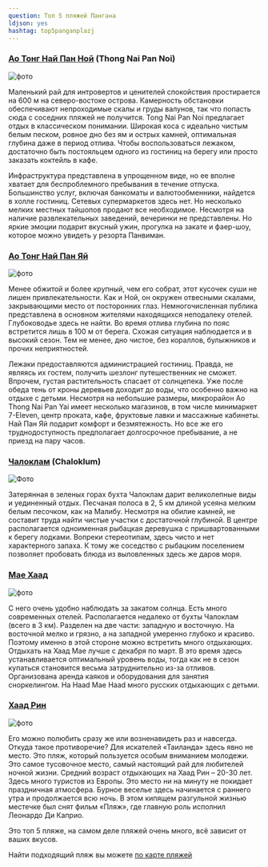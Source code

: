 ```yaml
---
question: Топ 5 пляжей Пангана
ldjson: yes
hashtag: top5panganplazj
---
```


### [Ао Тонг Най Пан Ной](https://maps.app.goo.gl/yaMiYM8WjUTVkLzp8) (Thong Nai Pan Noi)

![фото](https://panganfaq.ru/assets/ThongNaiPanNoi.jpg)

Маленький рай для интровертов и ценителей спокойствия простирается на 600 м на северо-востоке острова. Камерность обстановки обеспечивают непроходимые скалы и груды валунов, так что попасть сюда с соседних пляжей не получится. Tong Nai Pan Noi предлагает отдых в классическом понимании. Широкая коса с идеально чистым белым песком, ровное дно без ям и острых камней, оптимальная глубина даже в период отлива. Чтобы воспользоваться лежаком, достаточно быть постояльцем одного из гостиниц на берегу или просто заказать коктейль в кафе.

Инфраструктура представлена в упрощенном виде, но ее вполне хватает для беспроблемного пребывания в течение отпуска. Большинство услуг, включая банкоматы и валютообменники, найдется в холле гостиниц. Сетевых супермаркетов здесь нет. Но несколько мелких местных тайшопов продают все необходимое. Несмотря на наличие развлекательных заведений, вечеринки не представлены. Но яркие эмоции подарит вкусный ужин, прогулка на закате и фаер-шоу, которое можно увидеть у резорта Панвиман.


### [Ао Тонг Най Пан Яй](https://maps.app.goo.gl/HNAjZuYR6H9TVjjDA)

![фото](https://panganfaq.ru/assets/1AoTongNai.jpg)

Менее обжитой и более крупный, чем его собрат, этот кусочек суши не лишен привлекательности. Как и Ной, он окружен отвесными скалами, закрывающими место от посторонних глаз. Немногочисленная публика представлена в основном жителями находящихся неподалеку отелей. Глубоководье здесь не найти. Во время отлива глубина по пояс встретится лишь в 100 м от берега. Схожая ситуация наблюдается и в высокий сезон. Тем не менее, дно чистое, без кораллов, булыжников и прочих неприятностей.

Лежаки предоставляются администрацией гостиниц. Правда, не являясь их гостем, получить шезлонг путешественник не сможет. Впрочем, густая растительность спасает от солнцепека. Уже после обеда тень от кроны деревьев доходит до воды, что особенно важно на отдыхе с детьми. Несмотря на небольшие размеры, микрорайон Ao Thong Nai Pan Yai имеет несколько магазинов, в том числе минимаркет 7-Eleven, центр проката, кафе, фруктовые лавки и массажные кабинеты. Най Пан Яй подарит комфорт и безмятежность. Но все же его труднодоступность предполагает долгосрочное пребывание, а не приезд на пару часов.

### [Чалоклам](https://maps.app.goo.gl/tD2BfDwPSzShMxdr8) (Chaloklum)

![Фото](https://panganfaq.ru/assets/Chaloklum.jpg)

Затерянная в зеленых горах бухта Чалоклам дарит великолепные виды и уединенный отдых. Песчаная полоса в 2, 5 км длиной усеяна мелким белым песочком, как на Малибу. Несмотря на обилие камней, не составит труда найти чистые участки с достаточной глубиной. В центре располагается одноименная рыбацкая деревушка с пришвартованными к берегу лодками. Вопреки стереотипам, здесь чисто и нет характерного запаха. К тому же соседство с рыбацким поселением позволяет пробовать блюда из выловленных здесь же даров моря.

### [Мае Хаад](https://maps.app.goo.gl/5ijthbh3nq83swH28)

![фото](https://panganfaq.ru/assets/НaadMaeHaad.jpg)

С него очень удобно наблюдать за закатом солнца. Есть много современных отелей. Располагается недалеко от бухты Чалоклам (всего в 3 км). Разделен на две части: западную и восточную. На восточной мелко и грязно, а на западной умеренно глубоко и красиво. Поэтому именно в этой стороне можно встретить много отдыхающих. Отдыхать на Хаад Мае лучше с декабря по март. В это время здесь устанавливается оптимальный уровень воды, тогда как не в сезон купаться становится весьма затруднительно из-за отливов. Организована аренда каяков и оборудования для занятия сноркелингом. На Haad Mae Haad много русских отдыхающих с детьми.

### [Хаад Рин](https://maps.app.goo.gl/W1tHw4GDP6sR4eCf6)

![фото](https://panganfaq.ru/assets/HaadRin1.jpg)

Его можно полюбить сразу же или возненавидеть раз и навсегда. Откуда такое противоречие? Для искателей «Таиланда» здесь явно не место. Это пляж, который пользуется особым вниманием молодежи. Это самое тусовочное место, самый настоящий рай для любителей ночной жизни. Средний возраст отдыхающих на Хаад Рин – 20-30 лет. Здесь много туристов из Европы. Это место ни на минуту не покидает праздничная атмосфера. Бурное веселье здесь начинается с раннего утра и продолжается всю ночь. В этом кипящем разгульной жизнью местечке был снят фильм «Пляж», где главную роль исполнил Леонардо Ди Каприо.

Это топ 5 пляже, на самом деле пляжей очень много, всё зависит от ваших вкусов.

Найти подходящий пляж вы можете [по карте пляжей](#kartaplazjey)
